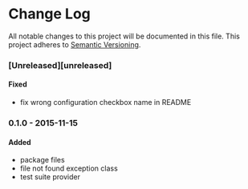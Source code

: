 # Change Log
All notable changes to this project will be documented in this file.
This project adheres to [Semantic Versioning](http://semver.org/).

### [Unreleased][unreleased]

#### Fixed
- fix wrong configuration checkbox name in README

### 0.1.0 - 2015-11-15
#### Added
- package files
- file not found exception class
- test suite provider
